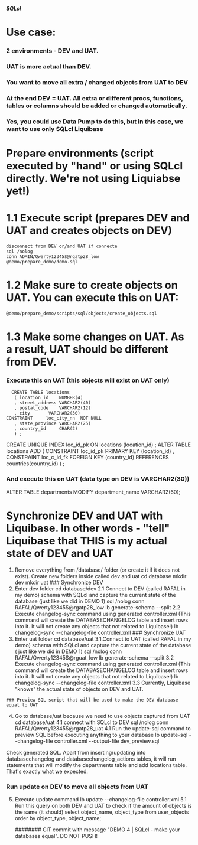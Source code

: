 ***SQLcl***
# Use case:
   ### 2 environments - DEV and UAT.
   ### UAT is more actual than DEV.
   ### You want to move all extra / changed objects from  UAT to DEV
   ### At the end DEV = UAT.  All extra or different procs, functions, tables or columns should be added or changed automatically.
   ### Yes, you could use Data Pump to do this, but in this case, we want to use only SQLcl Liquibase

# Prepare environments (script executed by "hand" or using SQLcl directly. We're not using Liquiabse yet!)
  # 1.1 Execute script (prepares DEV and UAT and creates objects on DEV)
    disconnect from DEV or/and UAT if connecte
    sql /nolog
    conn ADMIN/Qwerty12345$@rgatp28_low    
    @demo/prepare_demo/demo.sql
  #  1.2 Make sure to create objects on UAT. You can execute this on UAT:
    @demo/prepare_demo/scripts/sql/objects/create_objects.sql
  # 1.3 Make some changes on UAT. As a result, UAT should be different from DEV.
  ### Execute this on UAT (this objects will exist on UAT only)
      CREATE TABLE locations
       ( location_id    NUMBER(4)
       , street_address VARCHAR2(40)
       , postal_code    VARCHAR2(12)
       , city       VARCHAR2(30)
    CONSTRAINT     loc_city_nn  NOT NULL
       , state_province VARCHAR2(25)
       , country_id     CHAR(2)
       ) ;
   CREATE UNIQUE INDEX loc_id_pk
   ON locations (location_id) ;
   ALTER TABLE locations
   ADD ( CONSTRAINT loc_id_pk
               PRIMARY KEY (location_id)
       , CONSTRAINT loc_c_id_fk
               FOREIGN KEY (country_id)
              REFERENCES countries(country_id) 
       ) ;
  ### And execute this on UAT (data type on DEV is VARCHAR2(30))
 ALTER TABLE departments MODIFY department_name  VARCHAR2(60);

  # Synchronize DEV and UAT with Liquibase. In other words - "tell" Liquibase that THIS is my actual state of DEV and UAT
  1. Remove everything from /database/ folder (or create it if it does not exist). Create new folders inside called dev and uat
    cd database
    mkdir dev
    mkdir uat
    ### Synchronize DEV
  2. Enter dev folder
    cd database/dev
  2.1 Connect to DEV (called RAFAL in my demo) schema with SQLcl and capture the current state of the database (just like we did in DEMO 1)
    sql /nolog
    conn RAFAL/Qwerty12345$@rgatp28_low
    lb generate-schema --split
  2.2 Execute changelog-sync command using generated controller.xml (This command will create the DATABASECHANGELOG table and insert rows into it. It will not create any objects that not related to Liquibase!)
    lb changelog-sync --changelog-file controller.xml
    ### Synchronize UAT
  3. Enter uat folder
    cd database/uat
  3.1.Connect to UAT (called RAFAL in my demo) schema with SQLcl and capture the current state of the database ( just like we did in DEMO 1)
    sql /nolog
    conn RAFAL/Qwerty12345$@rguat_low
    lb generate-schema --split
  3.2 Execute changelog-sync command using generated controller.xml (This command will create the DATABASECHANGELOG table and insert rows into it. It will not create any objects that not related to Liquibase!)
    lb changelog-sync --changelog-file controller.xml
  3.3 Currently, Liquibase "knows" the actual state of objects on DEV and UAT.

    ### Preview SQL script that will be used to make the DEV database equal to UAT
  4. Go to database/uat because we need to use objects captured from UAT
  cd database/uat
  4.1 connect with SQLcl to DEV
  sql /nolog
  conn RAFAL/Qwerty12345$@rgatp28_uat
  4.1 Run the update-sql command to preview SQL before executing anything to your database
  lb update-sql --changelog-file controller.xml --output-file dev_preview.sql
  
  Check generated SQL. Apart from inserting/updating into databasechangelog and databasechangelog_actions tables, it will run statements that will modify the departments table and add locations table. That's exactly what we expected.

  ### Run update on DEV to move all objects from UAT
  5. Execute update command
     lb update --changelog-file controller.xml
  5.1 Run this query on both DEV and UAT to check if the amount of objects is the same (it should)
    select object_name, 
     object_type
    from user_objects
    order by object_type, object_name;

      ######## GIT commit with message "DEMO 4 | SQLcl - make your databases equal". DO NOT PUSH!



